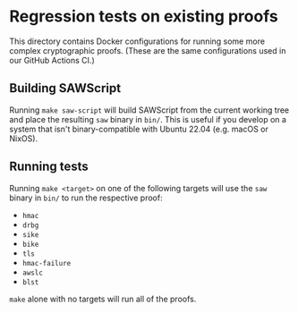 # Regression tests on existing proofs
This directory contains Docker configurations for running some more complex cryptographic proofs.
(These are the same configurations used in our GitHub Actions CI.)

## Building SAWScript
Running `make saw-script` will build SAWScript from the current working tree and place the resulting `saw` binary in `bin/`. This is useful if you develop on a system that isn't binary-compatible with Ubuntu 22.04 (e.g. macOS or NixOS).

## Running tests
Running `make <target>` on one of the following targets will use the `saw` binary in `bin/` to run the respective proof:
- `hmac`
- `drbg`
- `sike`
- `bike`
- `tls`
- `hmac-failure`
- `awslc`
- `blst`

`make` alone with no targets will run all of the proofs.
